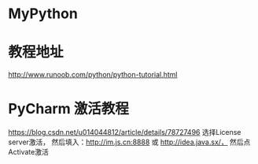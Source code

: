 # MyPython

# 教程地址
http://www.runoob.com/python/python-tutorial.html

# PyCharm 激活教程
https://blog.csdn.net/u014044812/article/details/78727496
选择License server激活，
然后填入：http://im.js.cn:8888 或 http://idea.java.sx/，
然后点Activate激活